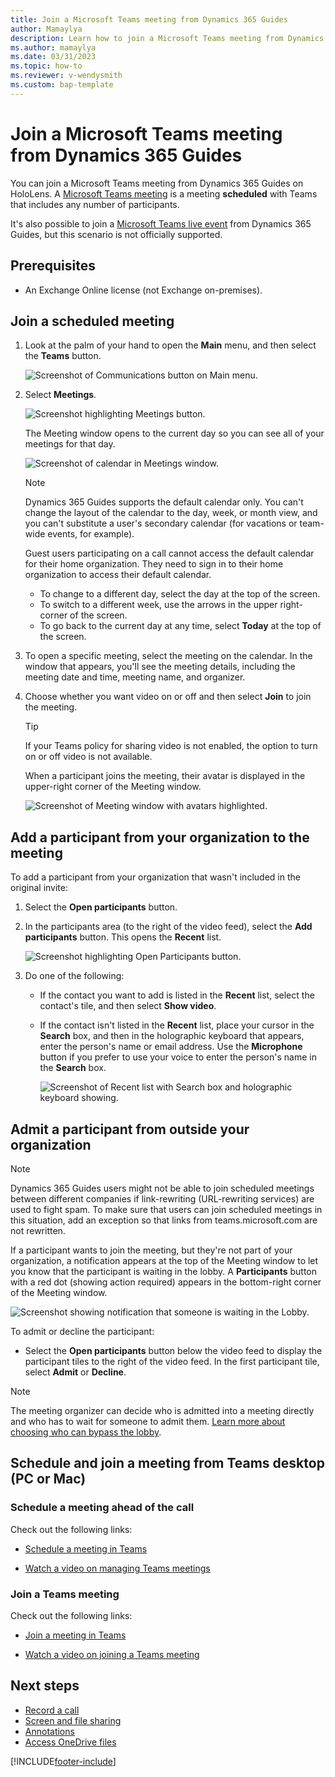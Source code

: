 ```yaml
---
title: Join a Microsoft Teams meeting from Dynamics 365 Guides
author: Mamaylya
description: Learn how to join a Microsoft Teams meeting from Dynamics 365 Guides on HoloLens
ms.author: mamaylya
ms.date: 03/31/2023
ms.topic: how-to
ms.reviewer: v-wendysmith
ms.custom: bap-template
---
```


# Join a Microsoft Teams meeting from Dynamics 365 Guides

You can join a Microsoft Teams meeting from Dynamics 365 Guides on HoloLens. A [Microsoft Teams meeting](/microsoftteams/quick-start-meetings-live-events) is a meeting **scheduled** with Teams that includes any number of participants.

It's also possible to join a [Microsoft Teams live event](/microsoftteams/teams-live-events/what-are-teams-live-events) from Dynamics 365 Guides, but this scenario is not officially supported.  

## Prerequisites

- An Exchange Online license (not Exchange on-premises).

## Join a scheduled meeting

1. Look at the palm of your hand to open the **Main** menu, and then select the **Teams** button.

    ![Screenshot of Communications button on Main menu.](media/calling-meetings-1.JPG "Screenshot of Communications button on Main menu.")

1. Select **Meetings**.

    ![Screenshot highlighting Meetings button.](media/calling-meetings-2.JPG "Screenshot highlighting Meetings button.")

    The Meeting window opens to the current day so you can see all of your meetings for that day.

    ![Screenshot of calendar in Meetings window.](media/calling-meetings-4.JPG "Screenshot of calendar in Meetings window.")

    > [!NOTE]
    > Dynamics 365 Guides supports the default calendar only. You can't change the layout of the calendar to the day, week, or month view, and you can't substitute a user's secondary calendar (for vacations or team-wide events, for example).
    >
    > Guest users participating on a call cannot access the default calendar for their home organization. They need to sign in to their home organization to access their default calendar.

    - To change to a different day, select the day at the top of the screen.
    - To switch to a different week, use the arrows in the upper right-corner of the screen.
    - To go back to the current day at any time, select **Today** at the top of the screen.

1. To open a specific meeting, select the meeting on the calendar. In the window that appears, you'll see the meeting details, including the meeting date and time, meeting name, and organizer.

1. Choose whether you want video on or off and then select **Join** to join the meeting.

   > [!TIP]
   > If your Teams policy for sharing video is not enabled, the option to turn on or off video is not available.

    When a participant joins the meeting, their avatar is displayed in the upper-right corner of the Meeting window.

    ![Screenshot of Meeting window with avatars highlighted.](media/calling-meetings-avatars.JPG "Screenshot of Meeting window with avatars highlighted.")

## Add a participant from your organization to the meeting

To add a participant from your organization that wasn't included in the original invite:

1. Select the **Open participants** button.

1. In the participants area (to the right of the video feed), select the **Add participants** button. This opens the **Recent** list.

    ![Screenshot highlighting Open Participants button.](media/calling-start-call-4.JPG "Screenshot highlighting Open Participants button and Add Participants button.")

1. Do one of the following:

    - If the contact you want to add is listed in the **Recent** list, select the contact's tile, and then select **Show video**.

    - If the contact isn't listed in the **Recent** list, place your cursor in the **Search** box, and then in the holographic keyboard that appears, enter the person's name or email address. Use the **Microphone** button if you prefer to use your voice to enter the person's name in the **Search** box.

      ![Screenshot of Recent list with Search box and holographic keyboard showing.](media/calling-start-call-6.JPG "Screenshot of Recent list with Search box and holographic keyboard showing.")

## Admit a participant from outside your organization

> [!NOTE]
> Dynamics 365 Guides users might not be able to join scheduled meetings between different companies if link-rewriting (URL-rewriting services) are used to fight spam. To make sure that users can join scheduled meetings in this situation, add an exception so that links from teams.microsoft.com are not rewritten.

If a participant wants to join the meeting, but they're not part of your organization, a notification appears at the top of the Meeting window to let you know that the participant is waiting in the lobby. A **Participants** button with a red dot (showing action required) appears in the bottom-right corner of the Meeting window.

![Screenshot showing notification that someone is waiting in the Lobby.](media/calling-meetings-10.JPG "Screenshot showing notification that someone is waiting in the lobby.")

To admit or decline the participant:

- Select the **Open participants** button below the video feed to display the participant tiles to the right of the video feed. In the first participant tile, select **Admit** or **Decline**.

> [!NOTE]
> The meeting organizer can decide who is admitted into a meeting directly and who has to wait for someone to admit them. [Learn more about choosing who can bypass the lobby](https://support.microsoft.com/en-us/office/change-participant-settings-for-a-teams-meeting-53261366-dbd5-45f9-aae9-a70e6354f88e).

## Schedule and join a meeting from Teams desktop (PC or Mac)

### Schedule a meeting ahead of the call

Check out the following links:

- [Schedule a meeting in Teams](https://support.office.com/article/Schedule-a-meeting-in-Teams-943507a9-8583-4c58-b5d2-8ec8265e04e5#ID0EAABAAA=Desktop)

- [Watch a video on managing Teams meetings](https://support.office.com/article/Video-Manage-meetings-ba44d0fd-da3c-4541-a3eb-a868f5e2b137)

### Join a Teams meeting

Check out the following links:

- [Join a meeting in Teams](https://support.office.com/article/join-a-meeting-in-teams-1613bb53-f3fa-431e-85a9-d6a91e3468c9)

- [Watch a video on joining a Teams meeting](https://support.office.com/article/join-a-teams-meeting-078e9868-f1aa-4414-8bb9-ee88e9236ee4?ui=en-US&rs=en-US&ad=US)

## Next steps

- [Record a call](calling-record-call.md)
- [Screen and file sharing](calling-screen-sharing.md)
- [Annotations](calling-annotations.md)
- [Access OneDrive files](onedrive-files.md)

[!INCLUDE[footer-include](../includes/footer-banner.md)]
